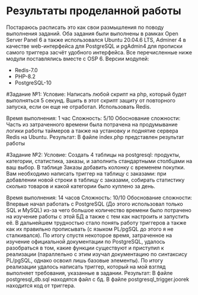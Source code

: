 # Результаты проделанной работы

Постараюсь расписать это как свои размышления по поводу выполнения заданий. Оба задания были выполнены в рамках Open Server Panel 6 а также использовался Ubuntu 20.04.6 LTS, Adminer 4 в качестве web-интерфейса для PostgreSQL и pgAdmin4 для прописки самого триггера засчёт удобного интерфейса.
Все перечисленные ниже модули поставлялись вместе с OSP 6.
Версии модулей:
- Redis-7.0
- PHP-8.2
- PostgreSQL-10

#Задание №1:
Условие: Написать любой скрипт на php, который будет выполняться 5 секунд.
Вшить в этот скрипт защиту от повторного запуска, если он еще не отработал. Использовать Redis.

Время выполнения: 1 час
Сложность: 5/10
Обоснование сложности: Часть из затраченного времени была потрачена на продумывание логики работы таймеров а также на установку и поднятие сервера Redis на Ubuntu.
Результат: В файле index.php представлен результат работы

#Задание №2:
Условие: Создать 4 таблицы на postgresql: продукты, категории, статистика, заказы, и заполнить стандартными столбцами на ваш выбор. 
В таблице Заказы добавить колонку с временем покупки. Вам необходимо написать триггер на таблицу с заказами: при добавлении новой строки в таблицу с заказами, собирать статистику сколько товаров и какой категории было куплено за день.

Время выполнения: 14 часов
Сложность: 10/10
Обоснование сложности: Впервые начал работать с PostgreSQL (До этого использовал только SQL и MySQL) из-за чего большое количество времени было потрачено на изучение работы с этой БД а также с тем как настроить и запустить её.
В дальнейшем трудностью стало понять работу триггеров а также как их правильно прописывать (с языком PL/pgSQL до этого я не сталкивался). По итогу спустя некоторое время, затраченное на изучение официальной документации по PostgreSQL, удалось разобраться в том, какие функции существуют и приступил к реализации (параллельно с этим изучал документацию по синтаксису PL/pgSQL, однако освоил лишь базовые элементы). По итогу реализации удалось написать триггер, который на мой взгляд выполняет требования, указанные в задании.
Результат: В файле postgresql_db.sql находятся файл с бд. В файле postgresql_trigger.joorek находится код от триггера.
